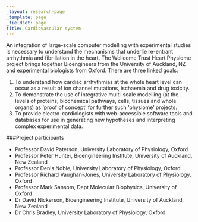 ```yaml
---
_layout: research-page
_template: page
_fieldset: page
title: Cardiovascular system
---
```

An integration of large-scale computer modelling with experimental studies is necessary to understand the mechanisms that underlie re-entrant arrhythmia and fibrillation in the heart. The Wellcome Trust Heart Physiome project brings together Bioengineers from the University of Auckland, NZ and experimental biologists from Oxford. There are three linked goals:

1. To understand how cardiac arrhythmias at the whole heart level can occur as a result of ion channel mutations, ischaemia and drug toxicity.
2. To demonstrate the use of integrative multi-scale modelling (at the levels of proteins, biochemical pathways, cells, tissues and whole organs) as ‘proof of concept’ for further such ‘physiome’ projects.
3. To provide electro-cardiologists with web-accessible software tools and databases for use in generating new hypotheses and interpreting complex experimental data.

###Project participants

- Professor David Paterson, University Laboratory of Physiology, Oxford
- Professor Peter Hunter, Bioengineering Institute, University of Auckland, New Zealand
- Professor Denis Noble, University Laboratory of Physiology, Oxford
- Professor Richard Vaughan-Jones, University Laboratory of Physiology, Oxford
- Professor Mark Sansom, Dept Molecular Biophysics, University of Oxford
- Dr David Nickerson, Bioengineering Institute, University of Auckland, New Zealand
- Dr Chris Bradley, University Laboratory of Physiology, Oxford